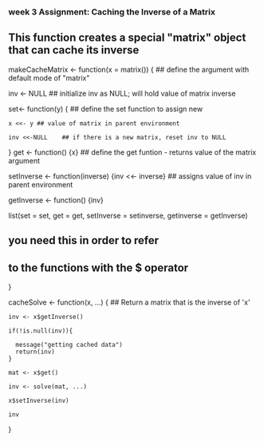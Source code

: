 ### week 3 Assignment: Caching the Inverse of a Matrix
## This function creates a special "matrix" object that can cache its inverse

makeCacheMatrix <- function(x = matrix()) { ## define the argument with default mode of "matrix"

  inv <- NULL   ## initialize inv as NULL; will hold value of matrix inverse 
  
  set<- function(y) { ## define the set function to assign new 
  
    x <<- y ## value of matrix in parent environment
    
    inv <<-NULL    ## if there is a new matrix, reset inv to NULL
  }
  get <- function() {x}  ## define the get funtion - returns value of the matrix argument
  
  setInverse <- function(inverse) {inv <<- inverse}  ## assigns value of inv in parent environment
  
  getInverse <- function() {inv}
  
  list(set = set, get = get, setInverse = setinverse, getinverse = getInverse)
  ## you need this in order to refer 
  
  ## to the functions with the $ operator

}


cacheSolve <- function(x, ...) { ## Return a matrix that is the inverse of 'x'

    inv <- x$getInverse()
    
    if(!is.null(inv)){
    
      message("getting cached data")
      return(inv)
    }
    
    mat <- x$get()
    
    inv <- solve(mat, ...)
    
    x$setInverse(inv)
    
    inv
}
